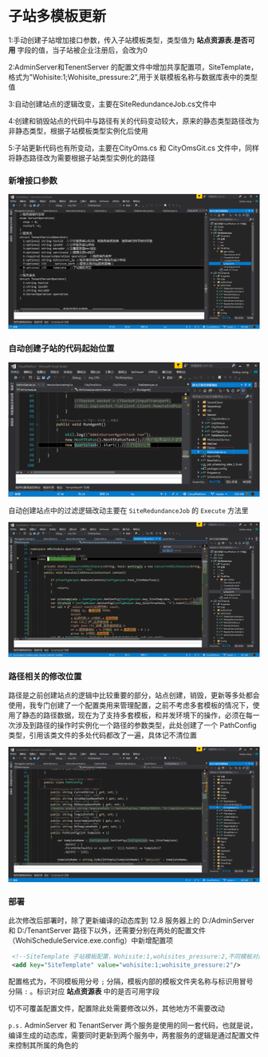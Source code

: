 # 子站多模板更新

1:手动创建子站增加接口参数，传入子站模板类型，类型值为 **站点资源表.是否可用**  字段的值，当子站被企业注册后，会改为0 

2:AdminServer和TenentServer 的配置文件中增加共享配置项，SiteTemplate，格式为"Wohisite:1;Wohisite_pressure:2”,用于关联模板名称与数据库表中的类型值 

3:自动创建站点的逻辑改变，主要在SiteRedundanceJob.cs文件中 

4:创建和销毁站点的代码中与路径有关的代码变动较大，原来的静态类型路径改为非静态类型，根据子站模板类型实例化后使用 

5:子站更新代码也有所变动，主要在CityOms.cs 和  CityOmsGit.cs 文件中，同样将静态路径改为需要根据子站类型实例化的路径

### 新增接口参数

![1544346868462](./子站多模板更新/1544346868462.png)

### 自动创建子站的代码起始位置

![1544346026003](./子站多模板更新/1544346026003.png)

自动创建站点中的过滤逻辑改动主要在 `SiteRedundanceJob` 的 `Execute` 方法里

![](./子站多模板更新/1544346992373.png)



### 路径相关的修改位置

路径是之前创建站点的逻辑中比较重要的部分，站点创建，销毁，更新等多处都会使用，我专门创建了一个配置类用来管理配置，之前不考虑多套模板的情况下，使用了静态的路径数据，现在为了支持多套模板，和并发环境下的操作，必须在每一次涉及到路径的操作时实例化一个路径的参数类型，此处创建了一个 PathConfig类型，引用该类文件的多处代码都改了一遍，具体记不清位置

![1544347237689](./子站多模板更新/1544347237689.png)



### 部署

此次修改后部署时，除了更新编译的动态库到 12.8 服务器上的 D:/AdminServer 和 D:/TenantServer 路径下以外，还需要分别在两处的配置文件（WohiScheduleService.exe.config）中新增配置项

```xml
 <!--SiteTemplate 子站模板配置，Wohisite:1,wohisites_pressure:2,不同模板对应站点资源表中“是否可用”的不同状态，默认只有wohisite:1-->
 <add key="SiteTemplate" value="wohisite:1;wohisite_pressure:2"/>
```

配置格式为，不同模板用分号 `;` 分隔，模板内部的模板文件夹名称与标识用冒号分隔 `:` 。标识对应 **站点资源表** 中的是否可用字段

切不可覆盖配置文件，配置除此处需要修改以外，其他地方不需要改动

`p.s.` AdminServer 和 TenantServer 两个服务是使用的同一套代码，也就是说，编译生成的动态库，需要同时更新到两个服务中，两套服务的逻辑是通过配置文件来控制其所属的角色的